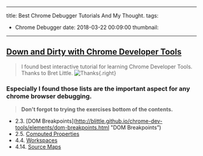 
---
title: Best Chrome Debugger Tutorials And My Thought.
tags:
  - Chrome Debugger
date: 2018-03-22 00:09:00
thumbnail:
---

## [Down and Dirty with Chrome Developer Tools](http://blittle.github.io/chrome-dev-tools/basics/README.html)

> I found best interactive tutorial for learning Chrome Developer Tools.
> Thanks to Bret Little.
> ![Thanks](https://media.giphy.com/media/eyGs1FYIYgka4/giphy.gif){.right}

### Especially I found those lists are the important aspect for any chrome browser debugging.
> **Don't forgot to trying the exercises bottom of the contents.**

- 2.3. [DOM Breakpoints](http://blittle.github.io/chrome-dev-tools/elements/dom-breakpoints.html "DOM Breakpoints”)
- 2.5. [Computed Properties](http://blittle.github.io/chrome-dev-tools/elements/computed-properties.html "Computed Properties")
- 4.4. [Workspaces](http://blittle.github.io/chrome-dev-tools/sources/workspaces.html)
- 4.14. [Source Maps](http://blittle.github.io/chrome-dev-tools/sources/maps.html)
